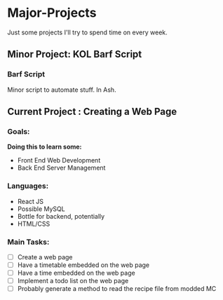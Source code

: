 # Major-Projects
Just some projects I'll try to spend time on every week.
## Minor Project: KOL Barf Script
### Barf Script
Minor script to automate stuff. In Ash.
## Current Project : Creating a Web Page
### Goals:
**Doing this to learn some:**
- Front End Web Development
- Back End Server Management

### Languages:
- React JS
- Possible MySQL
- Bottle for backend, potentially
- HTML/CSS

### Main Tasks:
- [ ] Create a web page
- [ ] Have a timetable embedded on the web page
- [ ] Have a time embedded on the web page
- [ ] Implement a todo list on the web page
- [ ] Probably generate a method to read the recipe file from modded MC
